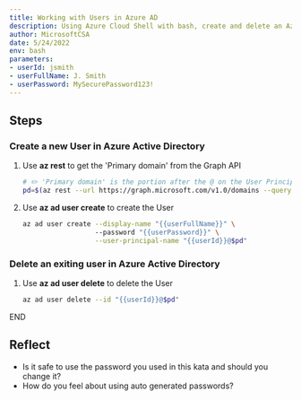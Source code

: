 ```yaml
---
title: Working with Users in Azure AD
description: Using Azure Cloud Shell with bash, create and delete an Azure Active Directory User.
author: MicrosoftCSA
date: 5/24/2022
env: bash
parameters:
- userId: jsmith
- userFullName: J. Smith
- userPassword: MySecurePassword123!
---
```


## Steps

### Create a new User in Azure Active Directory

1. Use **az rest** to get the 'Primary domain' from the Graph API
   ```bash
   # ✏️ 'Primary domain' is the portion after the @ on the User Principal Name (UPN)
   pd=$(az rest --url https://graph.microsoft.com/v1.0/domains --query 'value[?isDefault].id' -o tsv)
   ```

2. Use **az ad user create** to create the User

   ```bash
   az ad user create --display-name "{{userFullName}}" \ 
                     --password "{{userPassword}}" \
                     --user-principal-name "{{userId}}@$pd"
   ```

### Delete an exiting user in Azure Active Directory

1. Use **az ad user delete** to delete the User

   ```bash
   az ad user delete --id "{{userId}}@$pd"
   ```

END

## Reflect

- Is it safe to use the password you used in this kata and should you change it?
- How do you feel about using auto generated passwords?
